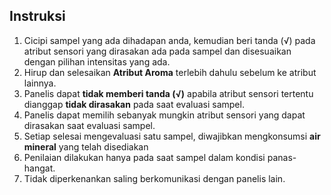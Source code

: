 ## Instruksi

1. Cicipi sampel yang ada dihadapan anda, kemudian beri tanda (√) pada atribut sensori yang dirasakan ada pada sampel dan disesuaikan dengan pilihan intensitas yang ada.
2. Hirup dan selesaikan **Atribut Aroma** terlebih dahulu sebelum ke atribut lainnya.
3. Panelis dapat **tidak memberi tanda (√)** apabila atribut sensori tertentu dianggap **tidak dirasakan** pada saat evaluasi sampel.
4. Panelis dapat memilih sebanyak mungkin atribut sensori yang dapat dirasakan saat evaluasi sampel.
5. Setiap selesai mengevaluasi satu sampel, diwajibkan mengkonsumsi **air mineral** yang telah disediakan
6. Penilaian dilakukan hanya pada saat sampel dalam kondisi panas-hangat.
7. Tidak diperkenankan saling berkomunikasi dengan panelis lain.
